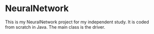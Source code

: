 # NeuralNetwork
This is my NeuralNetwork project for my independent study. It is coded from scratch in Java. The main class is the driver. 
